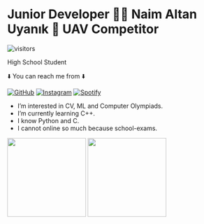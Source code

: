 # Junior Developer 👨‍💻 Naim Altan Uyanık 🚀 UAV Competitor

![visitors](https://visitor-badge.glitch.me/badge?page_id=101498687)

High School Student

⬇️ You can reach me from ⬇️

[![GitHub](https://img.shields.io/badge/GitHub-100000?style=for-the-badge&logo=github&logoColor=white)](https://github.com/FrostBite-cpp) [![Instagram](https://img.shields.io/badge/Instagram-E4405F?style=for-the-badge&logo=instagram&logoColor=white)](https://instagram.com/naimaltan1) [![Spotify](https://img.shields.io/badge/Spotify-1ED760?&style=for-the-badge&logo=spotify&logoColor=white)](https://open.spotify.com/user/31pdtch5asda2wkme6doja4y5xhq)

- I’m interested in CV, ML and Computer Olympiads.
- I’m currently learning C++.
- I know Python and C.
- I cannot online so much because school-exams.

<img height="180em" src="https://github-readme-stats.vercel.app/api?username=nmltnynk" />
<img height="180em" src="https://github-profile-summary-cards.vercel.app/api/cards/profile-details?username=nmltnynk&theme=vue" />
